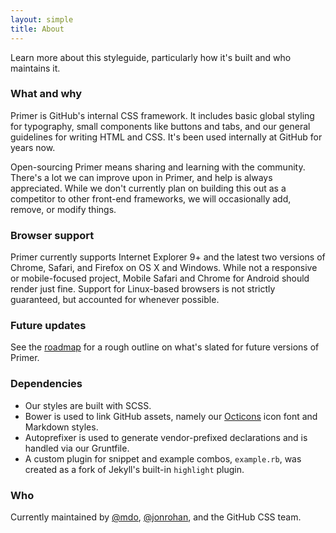 ```yaml
---
layout: simple
title: About
---
```


Learn more about this styleguide, particularly how it's built and who maintains it.

### What and why

Primer is GitHub's internal CSS framework. It includes basic global styling for typography, small components like buttons and tabs, and our general guidelines for writing HTML and CSS. It's been used internally at GitHub for years now.

Open-sourcing Primer means sharing and learning with the community. There's a lot we can improve upon in Primer, and help is always appreciated. While we don't currently plan on building this out as a competitor to other front-end frameworks, we will occasionally add, remove, or modify things.

### Browser support

Primer currently supports Internet Explorer 9+ and the latest two versions of Chrome, Safari, and Firefox on OS X and Windows. While not a responsive or mobile-focused project, Mobile Safari and Chrome for Android should render just fine. Support for Linux-based browsers is not strictly guaranteed, but accounted for whenever possible.

### Future updates

See the [roadmap](/roadmap) for a rough outline on what's slated for future versions of Primer.

### Dependencies

- Our styles are built with SCSS.
- Bower is used to link GitHub assets, namely our [Octicons](http://octicons.github.com) icon font and Markdown styles.
- Autoprefixer is used to generate vendor-prefixed declarations and is handled via our Gruntfile.
- A custom plugin for snippet and example combos, `example.rb`, was created as a fork of Jekyll's built-in `highlight` plugin.

### Who

Currently maintained by [@mdo](https://twitter.com/mdo), [@jonrohan](https://twitter.com/jonrohan), and the GitHub CSS team.
